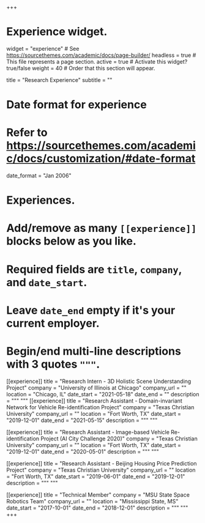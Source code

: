 +++
# Experience widget.
widget = "experience"  # See https://sourcethemes.com/academic/docs/page-builder/
headless = true  # This file represents a page section.
active = true  # Activate this widget? true/false
weight = 40  # Order that this section will appear.

title = "Research Experience"
subtitle = ""

# Date format for experience
#   Refer to https://sourcethemes.com/academic/docs/customization/#date-format
date_format = "Jan 2006"

# Experiences.
#   Add/remove as many `[[experience]]` blocks below as you like.
#   Required fields are `title`, `company`, and `date_start`.
#   Leave `date_end` empty if it's your current employer.
#   Begin/end multi-line descriptions with 3 quotes `"""`.
[[experience]]
  title = "Research Intern - 3D Holistic Scene Understanding Project"
  company = "University of Illinois at Chicago"
  company_url = ""
  location = "Chicago, IL"
  date_start = "2021-05-18"
  date_end = ""
  description = """
  """
[[experience]]
  title = "Research Assistant - Domain-invariant Network for Vehicle Re-identification Project"
  company = "Texas Christian University"
  company_url = ""
  location = "Fort Worth, TX"
  date_start = "2019-12-01"
  date_end = "2021-05-15"
  description = """
  """

[[experience]]
  title = "Research Assistant - Image-based Vehicle Re-identification Project (AI City Challenge 2020)"
  company = "Texas Christian University"
  company_url = ""
  location = "Fort Worth, TX"
  date_start = "2019-12-01"
  date_end = "2020-05-01"
  description = """
  """
  
 [[experience]]
  title = "Research Assistant - Beijing Housing Price Prediction Project"
  company = "Texas Christian University"
  company_url = ""
  location = "Fort Worth, TX"
  date_start = "2019-06-01"
  date_end = "2019-12-01"
  description = """
  """
  
  [[experience]]
  title = "Technical Member"
  company = "MSU State Space Robotics Team"
  company_url = ""
  location = "Mississippi State, MS"
  date_start = "2017-10-01"
  date_end = "2018-12-01"
  description = """
  """
+++
